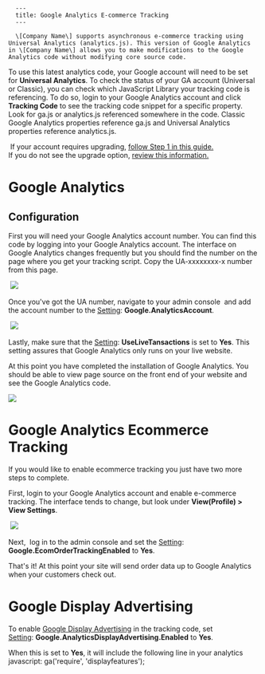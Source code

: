 
      ---
      title: Google Analytics E-commerce Tracking
      ---

      \[Company Name\] supports asynchronous e-commerce tracking using Universal Analytics (analytics.js). This version of Google Analytics in \[Company Name\] allows you to make modifications to the Google Analytics code without modifying core source code.

To use this latest analytics code, your Google account will need to be set for **Universal Analytics**. To check the status of your GA account (Universal or Classic), you can check which JavaScript Library your tracking code is referencing. To do so, login to your Google Analytics account and click **Tracking Code** to see the tracking code snippet for a specific property. Look for ga.js or analytics.js referenced somewhere in the code. Classic Google Analytics properties reference ga.js and Universal Analytics properties reference analytics.js.  
  
 If your account requires upgrading, [follow Step 1 in this guide.](https://developers.google.com/analytics/devguides/collection/upgrade/guide#overview)  
If you do not see the upgrade option, [review this information.](https://developers.google.com/analytics/devguides/collection/upgrade/faq#no-option)  
  

Google Analytics
================

Configuration
-------------

First you will need your Google Analytics account number. You can find this code by logging into your Google Analytics account. The interface on Google Analytics changes frequently but you should find the number on the page where you get your tracking script. Copy the UA-xxxxxxxx-x number from this page.

 ![](images/1415914397899.png)  
  
Once you've got the UA number, navigate to your admin console  and add the account number to the [Setting](default.aspx?pageid=settings): **Google.AnalyticsAccount**.  
  
 ![](images/1415914513937.png)

Lastly, make sure that the [Setting](default.aspx?pageid=settings): **UseLiveTansactions** is set to **Yes**. This setting assures that Google Analytics only runs on your live website.

At this point you have completed the installation of Google Analytics. You should be able to view page source on the front end of your website and see the Google Analytics code.

 ![](images/1415914575032.png)   
  

Google Analytics Ecommerce Tracking
===================================

If you would like to enable ecommerce tracking you just have two more steps to complete.

First, login to your Google Analytics account and enable e-commerce tracking. The interface tends to change, but look under **View(Profile) > View Settings**.

 ![](images/1415914632784.png)  
  
Next,  log in to the admin console and set the [Setting](default.aspx?pageid=settings): **Google.EcomOrderTrackingEnabled** to **Yes**.

That's it! At this point your site will send order data up to Google Analytics when your customers check out.

Google Display Advertising
==========================

To enable [Google Display Advertising](https://support.google.com/analytics/answer/3450482?hl=en) in the tracking code, set [Setting](default.aspx?pageid=settings): **Google.AnalyticsDisplayAdvertising.Enabled** to **Yes**.  
  
When this is set to **Yes**, it will include the following line in your analytics javascript: ga('require', 'displayfeatures');
      